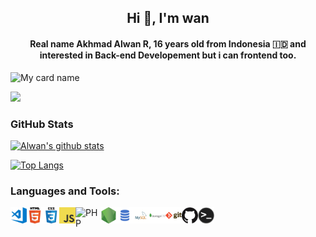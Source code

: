 <h2 align="center"> Hi 👋, I'm wan</h2>
<h4 align="center">
  Real name Akhmad Alwan R, 16 years old from Indonesia 🇮🇩 and interested in Back-end Developement but i can frontend too.
</h4>

![My card name](https://cardivo.vercel.app/api?name=Wanrabbae&description=Hi,%20i%27m%20a%20back%20end%20web%20developer%20and%20i%27m%2016%20y.o.%20Nice%20to%20meet%20you%20%F0%9F%91%8B&image=https://avatars.githubusercontent.com/u/71312587?v=4&backgroundColor=%23ecf0f1&instagram=programmer.idn&github=wanrabbae&twitter=Wan_&pattern=leaf&colorPattern=%23eaeaea)

![](https://visitor-badge.glitch.me/badge?page_id=wanrabbae)

### GitHub Stats
  [![Alwan's github stats](https://github-readme-stats.vercel.app/api?username=wanrabbae&show_icons=true&count_private=true&include_all_commits=true&theme=cobalt)](https://github.com/anuraghazra/github-readme-stats)

  [![Top Langs](https://github-readme-stats.vercel.app/api/top-langs/?username=wanrabbae&layout=compact&theme=cobalt)](https://github.com/anuraghazra/github-readme-stats)
<br />
### Languages and Tools:

<img align="left" alt="Visual Studio Code" width="26px" src="https://raw.githubusercontent.com/github/explore/80688e429a7d4ef2fca1e82350fe8e3517d3494d/topics/visual-studio-code/visual-studio-code.png" />
<img align="left" alt="HTML5" width="26px" src="https://raw.githubusercontent.com/github/explore/80688e429a7d4ef2fca1e82350fe8e3517d3494d/topics/html/html.png" />
<img align="left" alt="CSS3" width="26px" src="https://raw.githubusercontent.com/github/explore/80688e429a7d4ef2fca1e82350fe8e3517d3494d/topics/css/css.png" />
<img align="left" alt="JavaScript" width="26px" src="https://raw.githubusercontent.com/github/explore/80688e429a7d4ef2fca1e82350fe8e3517d3494d/topics/javascript/javascript.png" />
<img align="left" alt="PHP" width="40px" src="https://www.php.net/images/logos/new-php-logo.png" />
<img align="left" alt="Node.js" width="26px" src="https://raw.githubusercontent.com/github/explore/80688e429a7d4ef2fca1e82350fe8e3517d3494d/topics/nodejs/nodejs.png" />
<img align="left" alt="SQL" width="26px" src="https://raw.githubusercontent.com/github/explore/80688e429a7d4ef2fca1e82350fe8e3517d3494d/topics/sql/sql.png" />
<img align="left" alt="MySQL" width="26px" src="https://raw.githubusercontent.com/github/explore/80688e429a7d4ef2fca1e82350fe8e3517d3494d/topics/mysql/mysql.png" />
<img align="left" alt="MongoDB" width="26px" src="https://raw.githubusercontent.com/github/explore/80688e429a7d4ef2fca1e82350fe8e3517d3494d/topics/mongodb/mongodb.png" />
<img align="left" alt="Git" width="26px" src="https://raw.githubusercontent.com/github/explore/80688e429a7d4ef2fca1e82350fe8e3517d3494d/topics/git/git.png" />
<img align="left" alt="GitHub" width="26px" src="https://raw.githubusercontent.com/github/explore/78df643247d429f6cc873026c0622819ad797942/topics/github/github.png" />
<img align="left" alt="Terminal" width="26px" src="https://raw.githubusercontent.com/github/explore/80688e429a7d4ef2fca1e82350fe8e3517d3494d/topics/terminal/terminal.png" />

<br />

<!--
**wanrabbae/wanrabbae** is a ✨ _special_ ✨ repository because its `README.md` (this file) appears on your GitHub profile.

Here are some ideas to get you started:

- 🔭 I’m currently working on ...
- 🌱 I’m currently learning ...
- 👯 I’m looking to collaborate on ...
- 🤔 I’m looking for help with ...
- 💬 Ask me about ...
- 📫 How to reach me: ...
- 😄 Pronouns: ...
- ⚡ Fun fact: ...
-->

